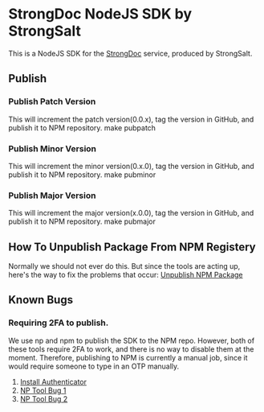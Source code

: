 # StrongDoc NodeJS SDK by StrongSalt

This is a NodeJS SDK for the [StrongDoc](https://api.strongsalt.com/) service, produced by StrongSalt.

## Publish

### Publish Patch Version
This will increment the patch version(0.0.x), tag the version in GitHub, and publish it to NPM repository.
    make pubpatch

### Publish Minor Version
This will increment the minor version(0.x.0), tag the version in GitHub, and publish it to NPM repository.
    make pubminor

### Publish Major Version
This will increment the major version(x.0.0), tag the version in GitHub, and publish it to NPM repository.
    make pubmajor

## How To Unpublish Package From NPM Registery
Normally we should not ever do this. But since the tools are acting up, here's the way to fix the problems that occur:
[Unpublish NPM Package](https://docs.npmjs.com/unpublishing-packages-from-the-registry)

## Known Bugs
### Requiring 2FA to publish.
We use np and npm to publish the SDK to the NPM repo. However, both of these tools require 2FA to work, and there is no way to disable them at the moment. Therefore, publishing to NPM is currently a manual job, since it would require someone to type in an OTP manually. 
1. [Install Authenticator](https://docs.npmjs.com/configuring-two-factor-authentication)
2. [NP Tool Bug 1](https://github.com/sindresorhus/np/issues/427)
3. [NP Tool Bug 2](https://github.com/sindresorhus/np/issues/398)
